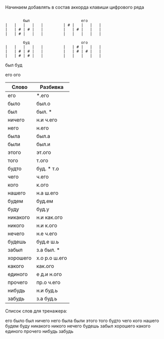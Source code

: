 Начинаем добавлять в состав аккорда клавиши цифрового ряда

```

        был                       его
|   |   |   |   |         | # |   |   |   |
|   | # | # |   |         |   | # |   |   |
|   | # |   |   |         |   |   |   |   |

        буд                       ого
|   |   |   |   |         |   | # |   |   |
|   | # | # |   |         |   | # | # |   |
|   | # | # |   |         |   |   |   |   |

```

был
буд

его
ого

| Слово | Разбивка |
| --- | --- |
| его |  \*.его | 
| было | был.о | 
| был | был. \* | 
| ничего | н.и ч.его | 
| него | н.его | 
| была | был.а | 
| были | был.и | 
| этого | эт.ого | 
| того | т.ого | 
| будто | буд. \* т.о | 
| чего | ч.его | 
| кого | к.ого | 
| нашего | н.а ш.его | 
| будем | буд.ем | 
| буду | буд.у | 
| никакого | н.и как.ого | 
| никого | н.и к.ого | 
| нечего | н.е ч.его | 
| будешь | буд.е ш.ь | 
| забыл | з.а был. \* | 
| хорошего | х.о р.о ш.его | 
| какого | как.ого | 
| единого | е д.и н.ого | 
| прочего | пр.о ч.его | 
| нибудь | н.и буд.ь | 
| забудь | з.а буд.ь | 

Список слов для тренажера:

его было был ничего него была были этого того будто чего кого нашего будем буду никакого никого нечего будешь забыл хорошего какого единого прочего нибудь забудь
